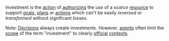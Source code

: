 Investment is the [action](https://github.com/gcassel/Modular-Organization-Terminology/blob/master/terms/action.md) of [authorizing](https://github.com/gcassel/Modular-Organization-Terminology/blob/master/terms/authority.md) the *use* of a *scarce* [resource](https://github.com/gcassel/Modular-Organization-Terminology/blob/master/terms/resource.md) to support [goals](https://github.com/gcassel/Modular-Organization-Terminology/blob/master/terms/goal.md), [plans](https://github.com/gcassel/Modular-Organization-Terminology/blob/master/terms/plan.md) or [actions](https://github.com/gcassel/Modular-Organization-Terminology/blob/master/terms/actions.md) which can't be easily *reversed* or *transformed* without significant *losses*.
 
Note:  [Decisions](https://github.com/gcassel/Modular-Organization-Terminology/blob/master/terms/decision.md) always create investments.   However, [agents](https://github.com/gcassel/Modular-Organization-Terminology/blob/master/terms/agent.md) often limit the [scope](https://github.com/gcassel/Modular-Organization-Terminology/blob/master/terms/scope.md) of the term "investment" to clearly [official](https://github.com/gcassel/Modular-Organization-Terminology/blob/master/terms/official.md) [contexts](https://github.com/gcassel/Modular-Organization-Terminology/blob/master/terms/context.md).
